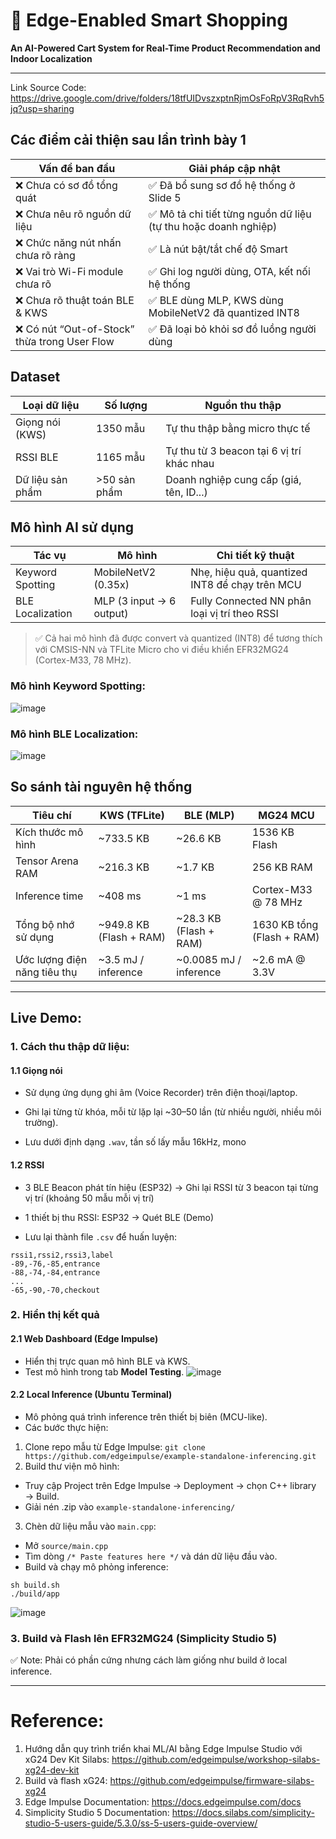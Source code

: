 # 🛒 Edge-Enabled Smart Shopping
**An AI-Powered Cart System for Real-Time Product Recommendation and Indoor Localization**

---
Link Source Code: https://drive.google.com/drive/folders/18tfUIDvszxptnRjmOsFoRpV3RqRvh5jq?usp=sharing

## Các điểm cải thiện sau lần trình bày 1

| Vấn đề ban đầu                            | Giải pháp cập nhật                                                 |
|------------------------------------------|--------------------------------------------------------------------|
| ❌ Chưa có sơ đồ tổng quát               | ✅ Đã bổ sung sơ đồ hệ thống ở Slide 5                             |
| ❌ Chưa nêu rõ nguồn dữ liệu              | ✅ Mô tả chi tiết từng nguồn dữ liệu (tự thu hoặc doanh nghiệp)     |
| ❌ Chức năng nút nhấn chưa rõ ràng       | ✅ Là nút bật/tắt chế độ Smart                                     |
| ❌ Vai trò Wi-Fi module chưa rõ          | ✅ Ghi log người dùng, OTA, kết nối hệ thống                       |
| ❌ Chưa rõ thuật toán BLE & KWS          | ✅ BLE dùng MLP, KWS dùng MobileNetV2 đã quantized INT8            |
| ❌ Có nút “Out-of-Stock” thừa trong User Flow | ✅ Đã loại bỏ khỏi sơ đồ luồng người dùng                         |

## Dataset

| Loại dữ liệu        | Số lượng    | Nguồn thu thập                         |
|---------------------|-------------|----------------------------------------|
| Giọng nói (KWS)     | 1350 mẫu    | Tự thu thập bằng micro thực tế         |
| RSSI BLE            | 1165 mẫu    | Tự thu từ 3 beacon tại 6 vị trí khác nhau |
| Dữ liệu sản phẩm    | >50 sản phẩm| Doanh nghiệp cung cấp (giá, tên, ID...) |

## Mô hình AI sử dụng

| Tác vụ               | Mô hình             | Chi tiết kỹ thuật                                     |
|----------------------|---------------------|--------------------------------------------------------|
| Keyword Spotting     | MobileNetV2 (0.35x) | Nhẹ, hiệu quả, quantized INT8 để chạy trên MCU        |
| BLE Localization     | MLP (3 input → 6 output) | Fully Connected NN phân loại vị trí theo RSSI      |

> ✅ Cả hai mô hình đã được convert và quantized (INT8) để tương thích với CMSIS-NN và TFLite Micro cho vi điều khiển EFR32MG24 (Cortex-M33, 78 MHz).

### Mô hình Keyword Spotting:

![image](https://github.com/user-attachments/assets/236229ac-9eaf-4d05-b535-cfda9748d42d)

### Mô hình BLE Localization:

![image](https://github.com/user-attachments/assets/5d473b38-46b4-4dfe-9518-3722990882cd)


## So sánh tài nguyên hệ thống

| Tiêu chí                      | KWS (TFLite)              | BLE (MLP)                    | MG24 MCU                      |
|-------------------------------|---------------------------|------------------------------|-------------------------------|
| Kích thước mô hình            | ~733.5 KB                 | ~26.6 KB                     | 1536 KB Flash                 |
| Tensor Arena RAM              | ~216.3 KB                 | ~1.7 KB                      | 256 KB RAM                    |
| Inference time                | ~408 ms                   | ~1 ms                        | Cortex-M33 @ 78 MHz           |
| Tổng bộ nhớ sử dụng           | ~949.8 KB (Flash + RAM)   | ~28.3 KB (Flash + RAM)       | 1630 KB tổng (Flash + RAM)   |
| Ước lượng điện năng tiêu thụ  | ~3.5 mJ / inference       | ~0.0085 mJ / inference       | ~2.6 mA @ 3.3V                |

---
## Live Demo: 
### 1. Cách thu thập dữ liệu:
#### 1.1 Giọng nói
- Sử dụng ứng dụng ghi âm (Voice Recorder) trên điện thoại/laptop.

- Ghi lại từng từ khóa, mỗi từ lặp lại ~30–50 lần (từ nhiều người, nhiều môi trường).

- Lưu dưới định dạng `.wav`, tần số lấy mẫu 16kHz, mono
#### 1.2 RSSI
- 3 BLE Beacon phát tín hiệu (ESP32) -> Ghi lại RSSI từ 3 beacon tại từng vị trí (khoảng 50 mẫu mỗi vị trí)

- 1 thiết bị thu RSSI: ESP32 -> Quét BLE (Demo) 

- Lưu lại thành file `.csv` để huấn luyện:
```
rssi1,rssi2,rssi3,label
-89,-76,-85,entrance
-88,-74,-84,entrance
...
-65,-90,-70,checkout
```

### 2. Hiển thị kết quả
#### 2.1 Web Dashboard (Edge Impulse)
- Hiển thị trực quan mô hình BLE và KWS.
- Test mô hình trong tab **Model Testing**.
![image](https://github.com/user-attachments/assets/c63075be-b7ff-49fb-9de0-18da2dc7721c)

#### 2.2 Local Inference (Ubuntu Terminal)
- Mô phỏng quá trình inference trên thiết bị biên (MCU-like).
- Các bước thực hiện:
1. Clone repo mẫu từ Edge Impulse:
   `git clone https://github.com/edgeimpulse/example-standalone-inferencing.git`
2. Build thư viện mô hình:
- Truy cập Project trên Edge Impulse → Deployment → chọn C++ library → Build.
- Giải nén .zip vào `example-standalone-inferencing/`
3. Chèn dữ liệu mẫu vào `main.cpp`:
- Mở `source/main.cpp`
- Tìm dòng `/* Paste features here */` và dán dữ liệu đầu vào.
- Build và chạy mô phỏng inference:
```
sh build.sh
./build/app
```
![image](https://github.com/user-attachments/assets/fe29f6cb-339c-4333-a60b-a76830dca31c)

### 3. Build và Flash lên EFR32MG24 (Simplicity Studio 5)
✅ Note: Phải có phần cứng nhưng cách làm giống như build ở local inference.

---
# Reference: 
1. Hướng dẫn quy trình triển khai ML/AI bằng Edge Impulse Studio với xG24 Dev Kit Silabs: https://github.com/edgeimpulse/workshop-silabs-xg24-dev-kit
2. Build và flash xG24: https://github.com/edgeimpulse/firmware-silabs-xg24
3. Edge Impulse Documentation: https://docs.edgeimpulse.com/docs
4. Simplicity Studio 5 Documentation: https://docs.silabs.com/simplicity-studio-5-users-guide/5.3.0/ss-5-users-guide-overview/
